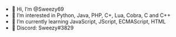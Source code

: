 - 👋 Hi, I’m @Sweezy69
- 👀 I’m interested in Python, Java, PHP, C+, Lua, Cobra, C and C++
- 🌱 I’m currently learning JavaScript, JScript, ECMAScript, HTML
- 📱  Discord: Sweezy#3829

<!---
Moin mein Name ist Sweezy ich weiß auch nicht Warum aber heiße halt so bin 18 Jahre alt und komme aus Schleswig-Holstein
--->
